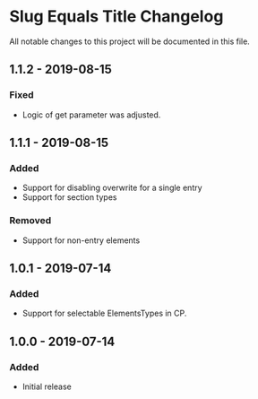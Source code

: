 # Slug Equals Title Changelog
All notable changes to this project will be documented in this file.

## 1.1.2 - 2019-08-15
### Fixed
- Logic of get parameter was adjusted.

## 1.1.1 - 2019-08-15
### Added
- Support for disabling overwrite for a single entry
- Support for section types

### Removed
- Support for non-entry elements

## 1.0.1 - 2019-07-14
### Added
- Support for selectable ElementsTypes in CP.

## 1.0.0 - 2019-07-14
### Added
- Initial release
